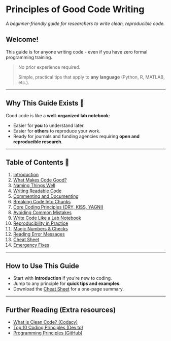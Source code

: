 # Principles of Good Code Writing
_A beginner-friendly guide for researchers to write clean, reproducible code._

## Welcome!
This guide is for anyone writing code - even if you have zero formal programming training.  
> No prior experience required.
> 
> Simple, practical tips that apply to **any language** (Python, R, MATLAB, etc.).  

---

## Why This Guide Exists 💭
Good code is like a **well-organized lab notebook**:
- Easier for **you** to understand later.
- Easier for **others** to reproduce your work.
- Ready for journals and funding agencies requiring **open and reproducible research**.

---

## Table of Contents 📖 
1. [Introduction](good-code-principles-complete/sections/01-introduction.md)
2. [What Makes Code Good?](good-code-principles-complete/sections/02-what-makes-code-good.md)
3. [Naming Things Well](good-code-principles-complete/sections/03-naming-things.md)
4. [Writing Readable Code](good-code-principles-complete/sections/04-readable-code.md)
5. [Commenting and Documenting](good-code-principles-complete/sections/05-commenting.md)
6. [Breaking Code Into Chunks](good-code-principles-complete/sections/06-breaking-into-chunks.md)
7. [Core Coding Principles (DRY, KISS, YAGNI)](good-code-principles-complete/sections/07-core-principles.md)
8. [Avoiding Common Mistakes](good-code-principles-complete/sections/08-common-mistakes.md)
9. [Write Code Like a Lab Notebook](good-code-principles-complete/sections/09-lab-notebook-style.md)
10. [Reproducibility in Practice](good-code-principles-complete/sections/10-reproducibility.md)
11. [Magic Numbers & Checks](good-code-principles-complete/sections/11-magic-numbers.md)
12. [Reading Error Messages](good-code-principles-complete/sections/12-reading-errors.md)
13. [Cheat Sheet](good-code-principles-complete/sections/13-cheat-sheet.md)
14. [Emergency Fixes](good-code-principles-complete/sections/14-emergency-fixes.md)

---

## How to Use This Guide
- Start with **Introduction** if you're new to coding.
- Jump to any principle for **quick tips and examples**.
- Download the [Cheat Sheet](sections/15-cheat-sheet.jpg) for a one-page summary.

---

## Further Reading (Extra resources)
- [What is Clean Code? (Codacy)](https://blog.codacy.com/what-is-clean-code)
- [Top 10 Coding Principles (Dev.to)](https://dev.to/unitybuddy/top-10-coding-principles-every-developer-must-know-2gk4)
- [Programming Principles (GitHub)](https://github.com/webpro/programming-principles)
